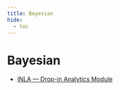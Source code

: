 ```yaml
---
title: Bayesian
hide:
  - toc
---
```


# Bayesian

- [INLA — Drop-in Analytics Module](/home/library/analytics/inla/)  
  <small></small>